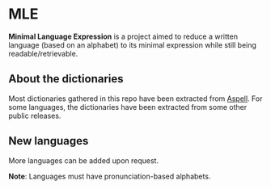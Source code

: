 # MLE

**Minimal Language Expression** is a project aimed to reduce a written language (based on an alphabet) to its minimal expression while still being readable/retrievable.

## About the dictionaries
Most dictionaries gathered in this repo have been extracted from [Aspell](http://aspell.net/). For some languages, the dictionaries have been extracted from some other public releases.

## New languages
More languages can be added upon request.

**Note**: Languages must have pronunciation-based alphabets.

